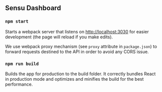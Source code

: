 ## Sensu Dashboard

### `npm start`

Starts a webpack server that listens on
[http://localhost:3030](http://localhost:3030) for easier development (the page
will reload if you make edits).

We use webpack proxy mechanism (see `proxy` attribute in `package.json`) to
forward requests destined to the API in order to avoid any CORS issue.

### `npm run build`

Builds the app for production to the build folder. It correctly bundles React in
production mode and optimizes and minifies the build for the best performance.
